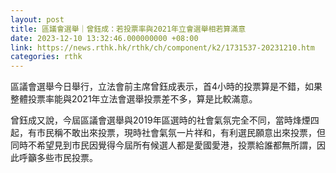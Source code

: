 ```yaml
---
layout: post
title: 區議會選舉｜曾鈺成：若投票率與2021年立會選舉相若算滿意
date: 2023-12-10 13:32:46.000000000 +08:00
link: https://news.rthk.hk/rthk/ch/component/k2/1731537-20231210.htm
categories: rthk
---
```


區議會選舉今日舉行，立法會前主席曾鈺成表示，首4小時的投票算是不錯，如果整體投票率能與2021年立法會選舉投票差不多，算是比較滿意。

曾鈺成又說，今屆區議會選舉與2019年區選時的社會氣氛完全不同，當時烽煙四起，有市民稱不敢出來投票，現時社會氣氛一片祥和，有利選民願意出來投票，但同時不希望見到市民因覺得今屆所有候選人都是愛國愛港，投票給誰都無所謂，因此呼籲多些市民投票。
